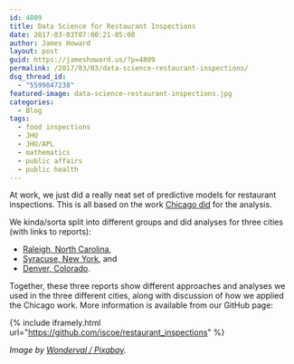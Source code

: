 ```yaml
---
id: 4809
title: Data Science for Restaurant Inspections
date: 2017-03-03T07:00:21-05:00
author: James Howard
layout: post
guid: https://jameshoward.us/?p=4809
permalink: /2017/03/03/data-science-restaurant-inspections/
dsq_thread_id:
  - "5599847238"
featured-image: data-science-restaurant-inspections.jpg
categories:
  - Blog
tags:
  - food inspections
  - JHU
  - JHU/APL
  - mathematics
  - public affairs
  - public health
---
```

At work, we just did a really neat set of predictive models for
restaurant inspections.  This is all based on the work [Chicago
did](https://github.com/Chicago/food-inspections-evaluation) for
the analysis.

We kinda/sorta split into different groups and did analyses for
three cities (with links to reports):

* [Raleigh, North Carolina](https://github.com/iscoe/restaurant_inspections/blob/master/papers/Raleigh.pdf),
* [Syracuse, New York](https://github.com/iscoe/restaurant_inspections/blob/master/papers/Syracuse.pdf), and
* [Denver, Colorado](https://github.com/iscoe/restaurant_inspections/blob/master/papers/Denver.pdf).

Together, these three reports show different approaches and analyses
we used in the three different cities, along with discussion of how
we applied the Chicago work.  More information is available from
our GitHub page:

{% include iframely.html url="https://github.com/iscoe/restaurant_inspections" %}

_Image by [Wonderval / Pixabay](https://pixabay.com/en/kitchen-chef-restaurant-1310290/)._
